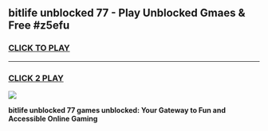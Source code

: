
## bitlife unblocked 77 - Play Unblocked Gmaes & Free #z5efu
<h3>
<a href="https://news.freeplayer.one?title=bitlife_unblocked_77&ref=03M">CLICK TO PLAY</a></h3>
<hr>

<h3>
<a href="https://news.freeplayer.one?title=bitlife_unblocked_77&ref=03M">CLICK 2 PLAY</a>
  
</h3>

<a href="https://news.freeplayer.one?title=bitlife_unblocked_77&ref=03M"><img src="https://clearcache.store/games.png"></a>


**bitlife unblocked 77 games unblocked: Your Gateway to Fun and Accessible Online Gaming**

